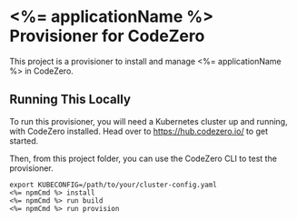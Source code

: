 # <%= applicationName %> Provisioner for CodeZero

This project is a provisioner to install and manage <%= applicationName %> in CodeZero.

## Running This Locally

To run this provisioner, you will need a Kubernetes cluster up and running, with CodeZero installed.  Head over to https://hub.codezero.io/ to get started.

Then, from this project folder, you can use the CodeZero CLI to test the provisioner.

```
export KUBECONFIG=/path/to/your/cluster-config.yaml
<%= npmCmd %> install
<%= npmCmd %> run build
<%= npmCmd %> run provision
```